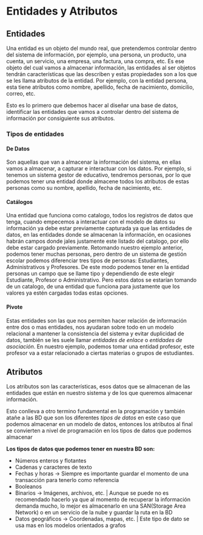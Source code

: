 # Entidades y Atributos

## Entidades

Una entidad es un objeto del mundo real, que pretendemos controlar dentro del sistema de información, por ejemplo, una persona, un producto, una cuenta, un servicio, una empresa, una factura, una compra, etc.
Es ese objeto del cual vamos a almacenar información, las entidades al ser objetos tendrán características que las describen y estas propiedades son a los que se les llama atributos de la entidad. Por ejemplo, con la entidad persona, esta tiene atributos como nombre, apellido, fecha de nacimiento, domicilio, correo, etc.

Esto es lo primero que debemos hacer al diseñar una base de datos, identificar las entidades que vamos a controlar dentro del sistema de información por consiguiente sus atributos.

### Tipos de entidades

#### De Datos

Son aquellas que van a almacenar la información del sistema, en ellas vamos a almacenar, a capturar e interactuar con los datos. Por ejemplo, si tenemos un sistema gestor de educativo, tendremos personas, por lo que podemos tener una entidad donde almacene todos los atributos de estas personas como su nombre, apellido, fecha de nacimiento, etc.

#### Catálogos

Una entidad que funciona como catalogo, todos los registros de datos que tenga, cuando empecemos a interactuar con el modelo de datos su información ya debe estar previamente capturada ya que las entidades de datos, en las entidades donde se almacenan la información, en ocasiones habrán campos donde jales justamente este listado del catalogo, por ello debe estar cargado previamente. Retomando nuestro ejemplo anterior, podemos tener muchas personas, pero dentro de un sistema de gestión escolar podemos diferenciar tres tipos de personas: Estudiantes, Administrativos y Profesores. De este modo podemos tener en la entidad personas un campo que se llame tipo y dependiendo de este elegir Estudiante, Profesor o Administrativo. Pero estos datos se estarían tomando de un catalogo, de una entidad que funciona para justamente que los valores ya estén cargadas todas estas opciones.

#### Pivote

Estas entidades son las que nos permiten hacer relación de información entre dos o mas entidades, nos ayudaran sobre todo en un modelo relacional a mantener la consistencia del sistema y evitar duplicidad de datos, también se les suele llamar _entidades de enlace_ o _entidades de asociación_. En nuestro ejemplo, podemos tomar una entidad profesor, este profesor va a estar relacionado a ciertas materias o grupos de estudiantes.

## Atributos

Los atributos son las características, esos datos que se almacenan de las entidades que están en nuestro sistema y de los que queremos almacenar información.

Esto conlleva a otro termino fundamental en la programación y también atañe a las BD que son los diferentes _tipos de datos_ en este caso que podemos almacenar en un modelo de datos, entonces los atributos al final se convierten a nivel de programación en los tipos de datos que podemos almacenar

**Los tipos de datos que podemos tener en nuestra BD son:**

- Números enteros y flotantes
- Cadenas y caracteres de texto
- Fechas y horas -> Siempre es importante guardar el momento de una transacción para tenerlo como referencia
- Booleanos
- Binarios -> Imágenes, archivos, etc. | Aunque se puede no es recomendado hacerlo ya que al momento de recuperar la información demanda mucho, lo mejor es almacenarlo en una SAN(Storage Area Network) o en un servicio de la nube y guardar la ruta en la BD
- Datos geográficos -> Coordenadas, mapas, etc. | Este tipo de dato se usa mas en los modelos orientados a grafos
